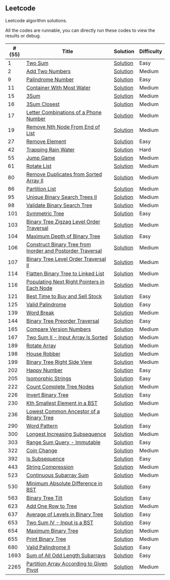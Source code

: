 
Leetcode
---

Leetcode algorithm solutions. 

All the codes are runnable, you can directly run these codes to view the results or debug. 

| #(55) | Title | Solution | Difficulty |
|---| ----- | -------- | ---------- |
|1|[Two Sum](https://leetcode.com/problems/two-sum/)|[Solution](./1.two-sum)|Easy| 
|2|[Add Two Numbers](https://leetcode.com/problems/add-two-numbers/)|[Solution](./2.add-two-numbers)|Medium| 
|9|[Palindrome Number](https://leetcode.com/problems/palindrome-number/)|[Solution](./9.palindrome-number)|Easy| 
|11|[Container With Most Water](https://leetcode.com/problems/container-with-most-water/)|[Solution](./11.container-with-most-water)|Medium| 
|15|[3Sum](https://leetcode.com/problems/3sum/)|[Solution](./15.3sum)|Medium| 
|16|[3Sum Closest](https://leetcode.com/problems/3sum-closest/)|[Solution](./16.3sum-closest)|Medium| 
|17|[Letter Combinations of a Phone Number](https://leetcode.com/problems/letter-combinations-of-a-phone-number/)|[Solution](./17.letter-combinations-of-a-phone-number)|Medium| 
|19|[Remove Nth Node From End of List](https://leetcode.com/problems/remove-nth-node-from-end-of-list/)|[Solution](./19.remove-nth-node-from-end-of-list)|Medium| 
|27|[Remove Element](https://leetcode.com/problems/remove-element/)|[Solution](./27.remove-element)|Easy| 
|42|[Trapping Rain Water](https://leetcode.com/problems/trapping-rain-water/)|[Solution](./42.trapping-rain-water)|Hard| 
|55|[Jump Game](https://leetcode.com/problems/jump-game/)|[Solution](./55.jump-game)|Medium| 
|61|[Rotate List](https://leetcode.com/problems/rotate-list/)|[Solution](./61.rotate-list)|Medium| 
|80|[Remove Duplicates from Sorted Array II](https://leetcode.com/problems/remove-duplicates-from-sorted-array-ii/)|[Solution](./80.remove-duplicates-from-sorted-array-ii)|Medium| 
|86|[Partition List](https://leetcode.com/problems/partition-list/)|[Solution](./86.partition-list)|Medium| 
|95|[Unique Binary Search Trees II](https://leetcode.com/problems/unique-binary-search-trees-ii/)|[Solution](./95.unique-binary-search-trees-ii)|Medium| 
|98|[Validate Binary Search Tree](https://leetcode.com/problems/validate-binary-search-tree/)|[Solution](./98.validate-binary-search-tree)|Medium| 
|101|[Symmetric Tree](https://leetcode.com/problems/symmetric-tree/)|[Solution](./101.symmetric-tree)|Easy| 
|103|[Binary Tree Zigzag Level Order Traversal](https://leetcode.com/problems/binary-tree-zigzag-level-order-traversal/)|[Solution](./103.binary-tree-zigzag-level-order-traversal)|Medium| 
|104|[Maximum Depth of Binary Tree](https://leetcode.com/problems/maximum-depth-of-binary-tree/)|[Solution](./104.maximum-depth-of-binary-tree)|Easy| 
|106|[Construct Binary Tree from Inorder and Postorder Traversal](https://leetcode.com/problems/construct-binary-tree-from-inorder-and-postorder-traversal/)|[Solution](./106.construct-binary-tree-from-inorder-and-postorder-traversal)|Medium| 
|107|[Binary Tree Level Order Traversal II](https://leetcode.com/problems/binary-tree-level-order-traversal-ii/)|[Solution](./107.binary-tree-level-order-traversal-ii)|Medium| 
|114|[Flatten Binary Tree to Linked List](https://leetcode.com/problems/flatten-binary-tree-to-linked-list/)|[Solution](./114.flatten-binary-tree-to-linked-list)|Medium| 
|116|[Populating Next Right Pointers in Each Node](https://leetcode.com/problems/populating-next-right-pointers-in-each-node/)|[Solution](./116.populating-next-right-pointers-in-each-node)|Medium| 
|121|[Best Time to Buy and Sell Stock](https://leetcode.com/problems/best-time-to-buy-and-sell-stock/)|[Solution](./121.best-time-to-buy-and-sell-stock)|Easy| 
|125|[Valid Palindrome](https://leetcode.com/problems/valid-palindrome/)|[Solution](./125.valid-palindrome)|Easy| 
|139|[Word Break](https://leetcode.com/problems/word-break/)|[Solution](./139.word-break)|Medium| 
|144|[Binary Tree Preorder Traversal](https://leetcode.com/problems/binary-tree-preorder-traversal/)|[Solution](./144.binary-tree-preorder-traversal)|Easy| 
|165|[Compare Version Numbers](https://leetcode.com/problems/compare-version-numbers/)|[Solution](./165.compare-version-numbers)|Medium| 
|167|[Two Sum II - Input Array Is Sorted](https://leetcode.com/problems/two-sum-ii-input-array-is-sorted/)|[Solution](./167.two-sum-ii-input-array-is-sorted)|Medium| 
|189|[Rotate Array](https://leetcode.com/problems/rotate-array/)|[Solution](./189.rotate-array)|Medium| 
|198|[House Robber](https://leetcode.com/problems/house-robber/)|[Solution](./198.house-robber)|Medium| 
|199|[Binary Tree Right Side View](https://leetcode.com/problems/binary-tree-right-side-view/)|[Solution](./199.binary-tree-right-side-view)|Medium| 
|202|[Happy Number](https://leetcode.com/problems/happy-number/)|[Solution](./202.happy-number)|Easy| 
|205|[Isomorphic Strings](https://leetcode.com/problems/isomorphic-strings/)|[Solution](./205.isomorphic-strings)|Easy| 
|222|[Count Complete Tree Nodes](https://leetcode.com/problems/count-complete-tree-nodes/)|[Solution](./222.count-complete-tree-nodes)|Medium| 
|226|[Invert Binary Tree](https://leetcode.com/problems/invert-binary-tree/)|[Solution](./226.invert-binary-tree)|Easy| 
|230|[Kth Smallest Element in a BST](https://leetcode.com/problems/kth-smallest-element-in-a-bst/)|[Solution](./230.kth-smallest-element-in-a-bst)|Medium| 
|236|[Lowest Common Ancestor of a Binary Tree](https://leetcode.com/problems/lowest-common-ancestor-of-a-binary-tree/)|[Solution](./236.lowest-common-ancestor-of-a-binary-tree)|Medium| 
|290|[Word Pattern](https://leetcode.com/problems/word-pattern/)|[Solution](./290.word-pattern)|Easy| 
|300|[Longest Increasing Subsequence](https://leetcode.com/problems/longest-increasing-subsequence/)|[Solution](./300.longest-increasing-subsequence)|Medium| 
|303|[Range Sum Query - Immutable](https://leetcode.com/problems/range-sum-query-immutable/)|[Solution](./303.range-sum-query-immutable)|Easy| 
|322|[Coin Change](https://leetcode.com/problems/coin-change/)|[Solution](./322.coin-change)|Medium| 
|392|[Is Subsequence](https://leetcode.com/problems/is-subsequence/)|[Solution](./392.is-subsequence)|Easy| 
|443|[String Compression](https://leetcode.com/problems/string-compression/)|[Solution](./443.string-compression)|Medium| 
|523|[Continuous Subarray Sum](https://leetcode.com/problems/continuous-subarray-sum/)|[Solution](./523.continuous-subarray-sum)|Medium| 
|530|[Minimum Absolute Difference in BST](https://leetcode.com/problems/minimum-absolute-difference-in-bst/)|[Solution](./530.minimum-absolute-difference-in-bst)|Easy| 
|563|[Binary Tree Tilt](https://leetcode.com/problems/binary-tree-tilt/)|[Solution](./563.binary-tree-tilt)|Easy| 
|623|[Add One Row to Tree](https://leetcode.com/problems/add-one-row-to-tree/)|[Solution](./623.add-one-row-to-tree)|Medium| 
|637|[Average of Levels in Binary Tree](https://leetcode.com/problems/average-of-levels-in-binary-tree/)|[Solution](./637.average-of-levels-in-binary-tree)|Easy| 
|653|[Two Sum IV - Input is a BST](https://leetcode.com/problems/two-sum-iv-input-is-a-bst/)|[Solution](./653.two-sum-iv-input-is-a-bst)|Easy| 
|654|[Maximum Binary Tree](https://leetcode.com/problems/maximum-binary-tree/)|[Solution](./654.maximum-binary-tree)|Medium| 
|655|[Print Binary Tree](https://leetcode.com/problems/print-binary-tree/)|[Solution](./655.print-binary-tree)|Medium| 
|680|[Valid Palindrome II](https://leetcode.com/problems/valid-palindrome-ii/)|[Solution](./680.valid-palindrome-ii)|Easy| 
|1693|[Sum of All Odd Length Subarrays](https://leetcode.com/problems/sum-of-all-odd-length-subarrays/)|[Solution](./1693.sum-of-all-odd-length-subarrays)|Easy| 
|2265|[Partition Array According to Given Pivot](https://leetcode.com/problems/partition-array-according-to-given-pivot/)|[Solution](./2265.partition-array-according-to-given-pivot)|Medium| 
 